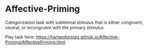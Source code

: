 # Affective-Priming
Categorization task with subliminal stimulus that is either congruent, neutral, or incongruent with the primary stimulus.

Play task here: https://hartandorstag.github.io/Affective-Priming/AffectivePriming.html
